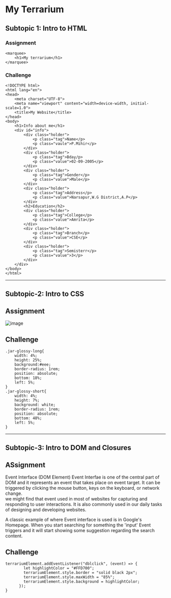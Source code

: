 # My Terrarium
## Subtopic 1: Intro to HTML

### Assignment
```
<marquee>
	<h1>My terrarium</h1>
</marquee>
```
### Challenge
```
<!DOCTYPE html>
<html lang="en">
<head>
    <meta charset="UTF-8">
    <meta name="viewport" content="width=device-width, initial-scale=1.0">
    <title>My Website</title>
</head>
<body>
    <h1>Info about me</h1>
    <div id="info">
        <div class="holder">
            <p class="tag">Name</p>
            <p class="vaule">P.Mihir</p>
        </div>
        <div class="holder">
            <p class="tag">Bday/p>
            <p class="value">02-09-2005</p>
        </div>
        <div class="holder">
            <p class="tag">Gender</p>
            <p class="value">Male</p>
        </div>
        <div class="holder">
            <p class="tag">Address</p>
            <p class="value">Narsapur,W.G District,A.P</p>
        </div>
        <h2>Education</h2>
        <div class="holder">
            <p class="tag">College</p>
            <p class="value">Amrita</p>
        </div>
        <div class="holder">
            <p class="tag">Branch</p>
            <p class="value">CSE</p>
        </div>
        <div class="holder">
            <p class="tag">Semisterr</p>
            <p class="value">3</p>
        </div>
    </div>
</body>
</html>
```
---

## Subtopic-2: Intro to CSS
## Assignment
![image](https://github.com/user-attachments/assets/4e0672d3-a5a1-459a-9e2d-7b985df4a5d7)

## Challenge
```
.jar-glossy-long{
    width: 4%;
    height: 25%;
    background:#eee;
    border-radius: 1rem;
    position: absolute;
    bottom: 18%;
    left: 5%;
}
.jar-glossy-short{
    width: 4%;
    height: 7%;
    background: white;
    border-radius: 1rem;
    position: absolute;
    bottom: 48%;
    left: 5%;
}
```
---

## Subtopic-3: Intro to DOM and Closures
## ASsignment
Event Interface (DOM Element)
Event Interfae is one of the central part of DOM and it represents an event that takes place on event target. It can be triggered by clicking the mouse button, keys on the keyboard, or network change.  
we might find that event used in most of websites for capturing and responding to user interactions. It is also commonly used in our daily tasks of designing and developing websites.

A classic example of where Event interface is used is in Google's Homepage. When you start searching for something the 'input' Event triggers and it will start showing some suggestion regarding the search content.

## Challenge
```
terrariumElement.addEventListener("dblclick", (event) => {
        let highlightColor = "#FFD700";
        terrariumElement.style.border = "solid black 2px";
        terrariumElement.style.maxWidth = "85%";
        terrariumElement.style.background = highlightColor;
      });      
}
```